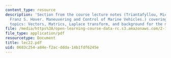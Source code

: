 ```yaml
---
content_type: resource
description: 'Section from the course lecture notes (Triantafyllou, Michael S., and
  Franz S. Hover. Maneuvering and Control of Marine Vehicles.) covering the following
  topics: Vectors, Matrics, Laplace transform, and background for the mapping theorem.'
file: /media/https%3A/open-learning-course-data-rc.s3.amazonaws.com/2-154-maneuvering-and-control-of-surface-and-underwater-vehicles-13-49-fall-2004/0683c254a84ef2acddda14b1fdf6245e_lec22.pdf
file_type: application/pdf
resourcetype: Document
title: lec22.pdf
uid: 0683c254-a84e-f2ac-ddda-14b1fdf6245e
---
```

